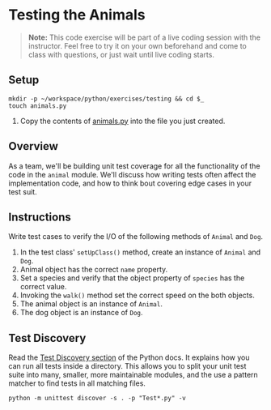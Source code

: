 # Testing the Animals

> **Note:** This code exercise will be part of a live coding session with the instructor. Feel free to try it on your own beforehand and come to class with questions, or just wait until live coding starts.

## Setup

```
mkdir -p ~/workspace/python/exercises/testing && cd $_
touch animals.py
```

1. Copy the contents of [animals.py](./assets/animal.py) into the file you just created.

## Overview

As a team, we'll be building unit test coverage for all the functionality of the code in the `animal` module. We'll discuss how writing tests often affect the implementation code, and how to think bout covering edge cases in your test suit.

## Instructions

Write test cases to verify the I/O of the following methods of `Animal` and `Dog`.

1. In the test class' `setUpClass()` method, create an instance of `Animal` and `Dog`.
1. Animal object has the correct `name` property.
1. Set a species and verify that the object property of `species` has the correct value.
1. Invoking the `walk()` method set the correct speed on the both objects.
1. The animal object is an instance of `Animal`.
1. The dog object is an instance of `Dog`.

## Test Discovery

Read the [Test Discovery section](https://docs.python.org/3.3/library/unittest.html#unittest-test-discovery) of the Python docs. It explains how you can run all tests inside a directory. This allows you to split your unit test suite into many, smaller, more maintainable modules, and the use a pattern matcher to find tests in all matching files.

```
python -m unittest discover -s . -p "Test*.py" -v
```

